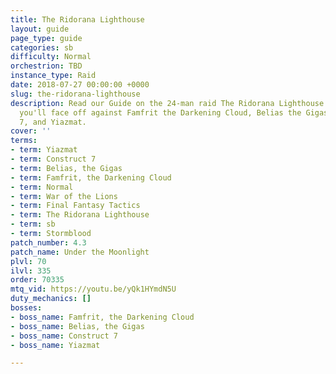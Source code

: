 ```yaml
---
title: The Ridorana Lighthouse
layout: guide
page_type: guide
categories: sb
difficulty: Normal
orchestrion: TBD
instance_type: Raid
date: 2018-07-27 00:00:00 +0000
slug: the-ridorana-lighthouse
description: Read our Guide on the 24-man raid The Ridorana Lighthouse (Normal) where
  you'll face off against Famfrit the Darkening Cloud, Belias the Gigas, Construct
  7, and Yiazmat.
cover: ''
terms:
- term: Yiazmat
- term: Construct 7
- term: Belias, the Gigas
- term: Famfrit, the Darkening Cloud
- term: Normal
- term: War of the Lions
- term: Final Fantasy Tactics
- term: The Ridorana Lighthouse
- term: sb
- term: Stormblood
patch_number: 4.3
patch_name: Under the Moonlight
plvl: 70
ilvl: 335
order: 70335
mtq_vid: https://youtu.be/yQk1HYmdN5U
duty_mechanics: []
bosses:
- boss_name: Famfrit, the Darkening Cloud
- boss_name: Belias, the Gigas
- boss_name: Construct 7
- boss_name: Yiazmat

---
```


